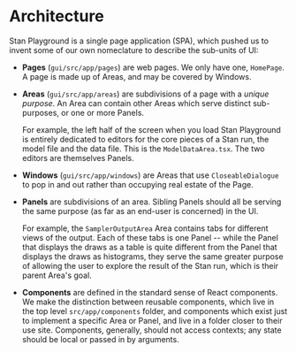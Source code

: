 <!-- https://matklad.github.io/2021/02/06/ARCHITECTURE.md.html -->

# Architecture

Stan Playground is a single page application (SPA), which pushed us
to invent some of our own nomeclature to describe the sub-units of UI:

- **Pages** (`gui/src/app/pages`) are web pages. We only have one, `HomePage`.
  A page is made up of Areas, and may be covered by Windows.

- **Areas** (`gui/src/app/areas`) are subdivisions of a page with a _unique
  purpose_. An Area can contain other Areas which serve distinct sub-purposes,
  or one or more Panels.

  For example, the left half of the screen when you load Stan Playground
  is entirely dedicated to editors for the core pieces of a Stan run, the
  model file and the data file. This is the `ModelDataArea.tsx`. The two
  editors are themselves Panels.

- **Windows** (`gui/src/app/windows`) are Areas that use `CloseableDialogue`
  to pop in and out rather than occupying real estate of the Page.

- **Panels** are subdivisions of an area. Sibling Panels should all be serving
  the same purpose (as far as an end-user is concerned) in the UI.

  For example, the `SamplerOutputArea` Area contains tabs for different views of the output.
  Each of these tabs is one Panel -- while the Panel that displays the draws as a table is
  quite different from the Panel that displays the draws as histograms,
  they serve the same greater purpose
  of allowing the user to explore the result of the Stan run, which is their parent Area's
  goal.

- **Components** are defined in the standard sense of React components. We make the distinction
  between reusable components, which live in the top level `src/app/components` folder, and
  components which exist just to implement a specific Area or Panel, and live in a folder closer
  to their use site.
  Components, generally, should not access contexts; any state should be local or passed in by arguments.
